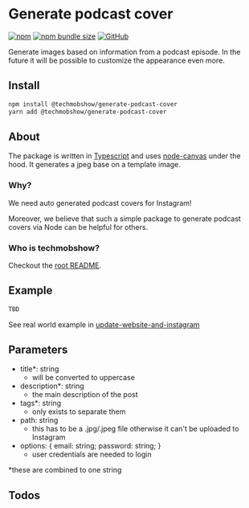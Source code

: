 # Generate podcast cover

[![npm](https://img.shields.io/npm/v/@techmobshow/generate-podcast-cover)](https://www.npmjs.com/package/@techmobshow/generate-podcast-cover) [![npm bundle size](https://img.shields.io/bundlephobia/min/@techmobshow/generate-podcast-cover)](https://www.npmjs.com/package/@techmobshow/generate-podcast-cover) [![GitHub](https://img.shields.io/npm/l/@techmobshow/generate-podcast-cover)](https://github.com/Techmob-Show/automation/tree/main/packages/post-to-instagram)

Generate images based on information from a podcast episode. In the future it will be possible to customize the appearance even more.

## Install

```bash
npm install @techmobshow/generate-podcast-cover
yarn add @techmobshow/generate-podcast-cover
```

## About

The package is written in [Typescript](https://github.com/microsoft/TypeScript) and uses [node-canvas](https://github.com/Automattic/node-canvas) under the hood. It generates a jpeg base on a template image.

### Why?

We need auto generated podcast covers for Instagram! 

Moreover, we believe that such a simple package to generate podcast covers via Node can be helpful for others.

### Who is techmobshow?

Checkout the [root README](https://github.com/Techmob-Show/automation).


## Example

```js
TBD
```

See real world example in [update-website-and-instagram](https://github.com/Techmob-Show/automation/blob/main/tasks/update-website-and-instagram/src/index.ts)

## Parameters

- title*: string
    - will be converted to uppercase
- description*: string
    - the main description of the post
- tags*: string
    - only exists to separate them
- path: string
    - this has to be a .jpg/.jpeg file otherwise it can't be uploaded to Instagram
- options: { email: string; password: string; }
    - user credentials are needed to login

*these are combined to one string

## Todos
